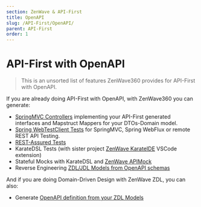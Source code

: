 ```yaml
---
section: ZenWave & API-First
title: OpenAPI
slug: /API-First/OpenAPI/
parent: API-First
order: 1
---
```


# API-First with OpenAPI

> This is an unsorted list of features ZenWave360 provides for API-First with OpenAPI.

If you are already doing API-First with OpenAPI, with ZenWave360 you can generate:

- [SpringMVC Controllers](https://www.zenwave360.io/zenwave-sdk/plugins/openapi-controllers/) implementing your API-First generated interfaces and Mapstruct Mappers for your DTOs-Domain model.
- [Spring WebTestClient Tests](/docs/zenwave-sdk/api-testing/spring-webtestclient/) for SpringMVC, Spring WebFlux or remote REST API Testing.
- [REST-Assured Tests](https://www.zenwave360.io/zenwave-sdk/plugins/openapi-rest-assured/)
- KarateDSL Tests (with sister project [ZenWave KarateIDE](/docs/zenwave-sdk/api-testing/karate/) VSCode extension)
- Stateful Mocks with KarateDSL and [ZenWave APIMock](https://github.com/ZenWave360/zenwave-apimock/)
- Reverse Engineering [ZDL/JDL Models from OpenAPI schemas](https://www.zenwave360.io/zenwave-sdk/plugins/zdl-to-openapi/#openapi-to-jdl)

And if you are doing Domain-Driven Design with ZenWave ZDL, you can also:

- Generate [OpenAPI definition from your ZDL Models](/docs/zenwave-sdk/exposing-a-rest-api/)
